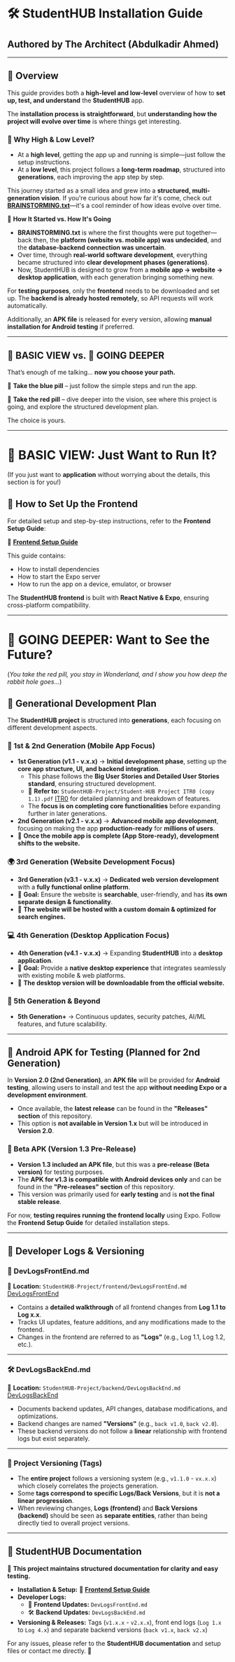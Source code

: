# **🛠️ StudentHUB Installation Guide**  

## **Authored by The Architect (Abdulkadir Ahmed)**  

---

## **📌 Overview**  
This guide provides both a **high-level and low-level** overview of how to **set up, test, and understand** the **StudentHUB** app.  

The **installation process is straightforward**, but **understanding how the project will evolve over time** is where things get interesting.  

### **📌 Why High & Low Level?**  
- At a **high level**, getting the app up and running is simple—just follow the setup instructions.  
- At a **low level**, this project follows a **long-term roadmap**, structured into **generations**, each improving the app step by step.  

This journey started as a small idea and grew into a **structured, multi-generation vision**. If you're curious about how far it's come, check out **[BRAINSTORMING.txt](StudentHUB-Project/BRAINSTORMING.txt)**—it's a cool reminder of how ideas evolve over time.  

📌 **How It Started vs. How It's Going**  
- **BRAINSTORMING.txt** is where the first thoughts were put together—back then, the **platform (website vs. mobile app) was undecided**, and the **database-backend connection was uncertain**.  
- Over time, through **real-world software development**, everything became structured into **clear development phases (generations)**.  
- Now, StudentHUB is designed to grow from a **mobile app → website → desktop application**, with each generation bringing something new.  

For **testing purposes**, only the **frontend** needs to be downloaded and set up. The **backend is already hosted remotely**, so API requests will work automatically.  

Additionally, an **APK file** is released for every version, allowing **manual installation for Android testing** if preferred.  

---

## **🔵 BASIC VIEW vs. 🔴 GOING DEEPER**  
That’s enough of me talking… **now you choose your path.**  

🔵 **Take the blue pill** – just follow the simple steps and run the app.  

🔴 **Take the red pill** – dive deeper into the vision, see where this project is going, and explore the structured development plan.  

The choice is yours.  

---

# **🔵 BASIC VIEW: Just Want to Run It?**  
(If you just want to **application** without worrying about the details, this section is for you!)  

## **🚀 How to Set Up the Frontend**  
For detailed setup and step-by-step instructions, refer to the **Frontend Setup Guide**:  

📌 **[Frontend Setup Guide](frontend/FRONTEND_SETUP.md)**  

This guide contains:  
- How to install dependencies  
- How to start the Expo server  
- How to run the app on a device, emulator, or browser  

The **StudentHUB frontend** is built with **React Native & Expo**, ensuring cross-platform compatibility.  

---

# **🔴 GOING DEEPER: Want to See the Future?**  
(*You take the red pill, you stay in Wonderland, and I show you how deep the rabbit hole goes...*)  

## **📜 Generational Development Plan**  

The **StudentHUB project** is structured into **generations**, each focusing on different development aspects.  

### **📱 1st & 2nd Generation (Mobile App Focus)**  
- **1st Generation (v1.1 - v.x.x)** → **Initial development phase**, setting up the **core app structure, UI, and backend integration**.  
  - This phase follows the **Big User Stories and Detailed User Stories standard**, ensuring structured development.  
  - 📌 **Refer to:** `StudentHUB-Project/Student-HUB Project ITR0 (copy 1.1).pdf` [ITR0](Student-HUB%20Project%20ITR0(copy%201.1).pdf) for detailed planning and breakdown of features.  
  - The **focus is on completing core functionalities** before expanding further in later generations.    
- **2nd Generation (v2.1 - v.x.x)** → **Advanced mobile app development**, focusing on making the app **production-ready** for **millions of users**.  
- 🚀 **Once the mobile app is complete (App Store-ready), development shifts to the website.**  

### **🌍 3rd Generation (Website Development Focus)**  
- **3rd Generation (v3.1 - v.x.x)** → **Dedicated web version development** with a **fully functional online platform**.  
- 🔹 **Goal:** Ensure the website is **searchable**, user-friendly, and has **its own separate design & functionality**.  
- 📌 **The website will be hosted with a custom domain & optimized for search engines.**  

### **💻 4th Generation (Desktop Application Focus)**  
- **4th Generation (v4.1 - v.x.x)** → Expanding **StudentHUB** into a **desktop application**.  
- 🔹 **Goal:** Provide a **native desktop experience** that integrates seamlessly with existing mobile & web platforms.  
- 📌 **The desktop version will be downloadable from the official website.**  

### **🚀 5th Generation & Beyond**  
- **5th Generation+** → Continuous updates, security patches, AI/ML features, and future scalability.  

---

## **📱 Android APK for Testing (Planned for 2nd Generation)**  
In **Version 2.0 (2nd Generation)**, an **APK file** will be provided for **Android testing**, allowing users to install and test the app **without needing Expo or a development environment**.  

- Once available, the **latest release** can be found in the **"Releases" section** of this repository.  
- This option is **not available in Version 1.x** but will be introduced in **Version 2.0**.  

### **🔹 Beta APK (Version 1.3 Pre-Release)**  
- **Version 1.3 included an APK file**, but this was a **pre-release (Beta version)** for testing purposes.  
- The **APK for v1.3 is compatible with Android devices only** and can be found in the **"Pre-releases" section** of this repository.  
- This version was primarily used for **early testing** and is **not the final stable release**.  

For now, **testing requires running the frontend locally** using Expo. Follow the **Frontend Setup Guide** for detailed installation steps.  

---

## **📜 Developer Logs & Versioning**  

### **📝 DevLogsFrontEnd.md**  
📌 **Location:** `StudentHUB-Project/frontend/DevLogsFrontEnd.md` [DevLogsFrontEnd](frontend/DevLogsFrontEnd.md)

- Contains a **detailed walkthrough** of all frontend changes from **Log 1.1 to Log x.x**.  
- Tracks UI updates, feature additions, and any modifications made to the frontend.  
- Changes in the frontend are referred to as **"Logs"** (e.g., Log 1.1, Log 1.2, etc.).  

---

### **🛠️ DevLogsBackEnd.md**  
📌 **Location:** `StudentHUB-Project/backend/DevLogsBackEnd.md` [DevLogsBackEnd](backend/DevLogsBackEnd.md)

- Documents backend updates, API changes, database modifications, and optimizations.  
- Backend changes are named **"Versions"** (e.g., `back v1.0`, `back v2.0`).  
- These backend versions do not follow a **linear** relationship with frontend logs but exist separately.  

---

### **🔖 Project Versioning (Tags)**  
- The **entire project** follows a versioning system (e.g., `v1.1.0` - `vx.x.x`) which closely correlates the projects generation.  
- Some **tags correspond to specific Logs/Back Versions**, but it is **not a linear progression**.  
- When reviewing changes, **Logs (frontend)** and **Back Versions (backend)** should be seen as **separate entities**, rather than being directly tied to overall project versions.  

---

## **📖 StudentHUB Documentation**  
📌 **This project maintains structured documentation for clarity and easy testing.**  

- **Installation & Setup:** 📌 **[Frontend Setup Guide](frontend/FRONTEND_SETUP.md)**  
- **Developer Logs:**  
  - 📝 **Frontend Updates:** `DevLogsFrontEnd.md`  
  - 🛠 **Backend Updates:** `DevLogsBackEnd.md`  
- **Versioning & Releases:** Tags (`v1.x.x` - `v2.x.x`), front end logs (`Log 1.x` to `Log 4.x`) and separate backend versions (`back v1.x`, `back v2.x`)  

For any issues, please refer to the **StudentHUB documentation** and setup files or contact me directly. 🚀  
